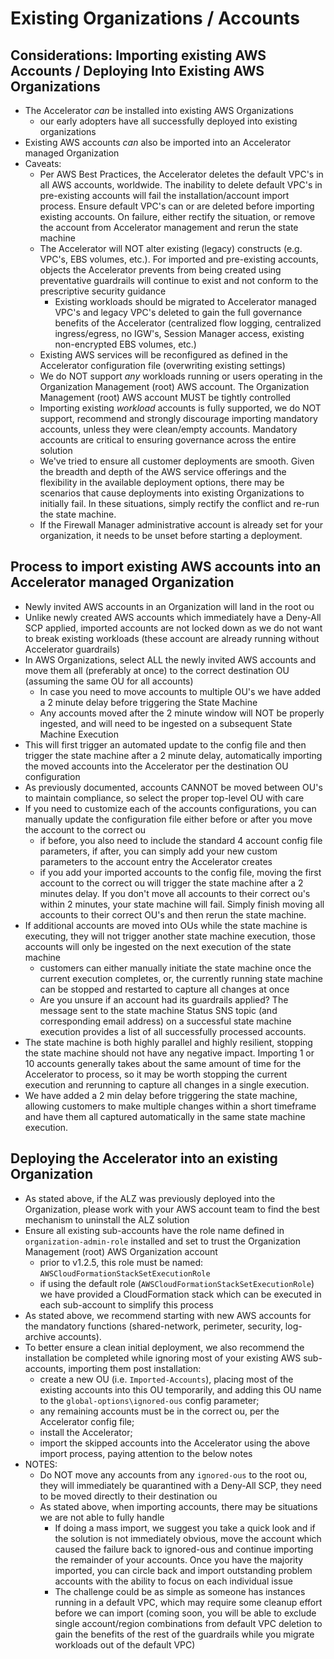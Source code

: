 # Existing Organizations / Accounts

## Considerations: Importing existing AWS Accounts / Deploying Into Existing AWS Organizations

-   The Accelerator _can_ be installed into existing AWS Organizations
    -   our early adopters have all successfully deployed into existing organizations
-   Existing AWS accounts _can_ also be imported into an Accelerator managed Organization
-   Caveats:
    -   Per AWS Best Practices, the Accelerator deletes the default VPC's in all AWS accounts, worldwide. The inability to delete default VPC's in pre-existing accounts will fail the installation/account import process. Ensure default VPC's can or are deleted before importing existing accounts. On failure, either rectify the situation, or remove the account from Accelerator management and rerun the state machine
    -   The Accelerator will NOT alter existing (legacy) constructs (e.g. VPC's, EBS volumes, etc.). For imported and pre-existing accounts, objects the Accelerator prevents from being created using preventative guardrails will continue to exist and not conform to the prescriptive security guidance
        -   Existing workloads should be migrated to Accelerator managed VPC's and legacy VPC's deleted to gain the full governance benefits of the Accelerator (centralized flow logging, centralized ingress/egress, no IGW's, Session Manager access, existing non-encrypted EBS volumes, etc.)
    -   Existing AWS services will be reconfigured as defined in the Accelerator configuration file (overwriting existing settings)
    -   We do NOT support _any_ workloads running or users operating in the Organization Management (root) AWS account. The Organization Management (root) AWS account MUST be tightly controlled
    -   Importing existing _workload_ accounts is fully supported, we do NOT support, recommend and strongly discourage importing mandatory accounts, unless they were clean/empty accounts. Mandatory accounts are critical to ensuring governance across the entire solution
    -   We've tried to ensure all customer deployments are smooth. Given the breadth and depth of the AWS service offerings and the flexibility in the available deployment options, there may be scenarios that cause deployments into existing Organizations to initially fail. In these situations, simply rectify the conflict and re-run the state machine.
    -   If the Firewall Manager administrative account is already set for your organization, it needs to be unset before starting a deployment.

## Process to import existing AWS accounts into an Accelerator managed Organization

-   Newly invited AWS accounts in an Organization will land in the root ou
-   Unlike newly created AWS accounts which immediately have a Deny-All SCP applied, imported accounts are not locked down as we do not want to break existing workloads (these account are already running without Accelerator guardrails)
-   In AWS Organizations, select ALL the newly invited AWS accounts and move them all (preferably at once) to the correct destination OU (assuming the same OU for all accounts)
    -   In case you need to move accounts to multiple OU's we have added a 2 minute delay before triggering the State Machine
    -   Any accounts moved after the 2 minute window will NOT be properly ingested, and will need to be ingested on a subsequent State Machine Execution
-   This will first trigger an automated update to the config file and then trigger the state machine after a 2 minute delay, automatically importing the moved accounts into the Accelerator per the destination OU configuration
-   As previously documented, accounts CANNOT be moved between OU's to maintain compliance, so select the proper top-level OU with care
-   If you need to customize each of the accounts configurations, you can manually update the configuration file either before or after you move the account to the correct ou
    -   if before, you also need to include the standard 4 account config file parameters, if after, you can simply add your new custom parameters to the account entry the Accelerator creates
    -   if you add your imported accounts to the config file, moving the first account to the correct ou will trigger the state machine after a 2 minutes delay. If you don't move all accounts to their correct ou's within 2 minutes, your state machine will fail. Simply finish moving all accounts to their correct OU's and then rerun the state machine.
-   If additional accounts are moved into OUs while the state machine is executing, they will not trigger another state machine execution, those accounts will only be ingested on the next execution of the state machine
    -   customers can either manually initiate the state machine once the current execution completes, or, the currently running state machine can be stopped and restarted to capture all changes at once
    -   Are you unsure if an account had its guardrails applied? The message sent to the state machine Status SNS topic (and corresponding email address) on a successful state machine execution provides a list of all successfully processed accounts.
-   The state machine is both highly parallel and highly resilient, stopping the state machine should not have any negative impact. Importing 1 or 10 accounts generally takes about the same amount of time for the Accelerator to process, so it may be worth stopping the current execution and rerunning to capture all changes in a single execution.
-   We have added a 2 min delay before triggering the state machine, allowing customers to make multiple changes within a short timeframe and have them all captured automatically in the same state machine execution.

## Deploying the Accelerator into an existing Organization

-   As stated above, if the ALZ was previously deployed into the Organization, please work with your AWS account team to find the best mechanism to uninstall the ALZ solution
-   Ensure all existing sub-accounts have the role name defined in `organization-admin-role` installed and set to trust the Organization Management (root) AWS Organization account
    -   prior to v1.2.5, this role must be named: `AWSCloudFormationStackSetExecutionRole`
    -   if using the default role (`AWSCloudFormationStackSetExecutionRole`) we have provided a CloudFormation stack which can be executed in each sub-account to simplify this process
-   As stated above, we recommend starting with new AWS accounts for the mandatory functions (shared-network, perimeter, security, log-archive accounts).
-   To better ensure a clean initial deployment, we also recommend the installation be completed while ignoring most of your existing AWS sub-accounts, importing them post installation:
    -   create a new OU (i.e. `Imported-Accounts`), placing most of the existing accounts into this OU temporarily, and adding this OU name to the `global-options\ignored-ous` config parameter;
    -   any remaining accounts must be in the correct ou, per the Accelerator config file;
    -   install the Accelerator;
    -   import the skipped accounts into the Accelerator using the above import process, paying attention to the below notes
-   NOTES:
    -   Do NOT move any accounts from any `ignored-ous` to the root ou, they will immediately be quarantined with a Deny-All SCP, they need to be moved directly to their destination ou
    -   As stated above, when importing accounts, there may be situations we are not able to fully handle
        -   If doing a mass import, we suggest you take a quick look and if the solution is not immediately obvious, move the account which caused the failure back to ignored-ous and continue importing the remainder of your accounts. Once you have the majority imported, you can circle back and import outstanding problem accounts with the ability to focus on each individual issue
        -   The challenge could be as simple as someone has instances running in a default VPC, which may require some cleanup effort before we can import (coming soon, you will be able to exclude single account/region combinations from default VPC deletion to gain the benefits of the rest of the guardrails while you migrate workloads out of the default VPC)
